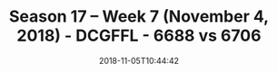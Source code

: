 ---
title: Season 17 – Week 7 (November 4, 2018) - DCGFFL - 6688 vs 6706
teams_score:
- team: 6688
  score:
- team: 6706
  score: 25
mvp: J. Clemons (Black), W. Jackson (Silver)
game-ball: D. Rendell (Black), J. Blaney (Silver)
sportsperson: J. Johnson (Black), E. Cabrera (Silver)
season: 17
week: 7
date: '2018-11-05T10:44:42'
pageid: season-17-week-7-november-4-2018-6688-vs-6706
---